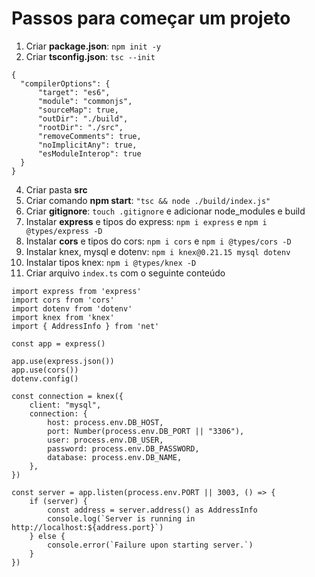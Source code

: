 # Passos para começar um projeto

1) Criar **package.json**: `npm init -y`
2) Criar **tsconfig.json**: `tsc --init`

```
{
  "compilerOptions": {
      "target": "es6",
      "module": "commonjs",
      "sourceMap": true,
      "outDir": "./build",
      "rootDir": "./src",
      "removeComments": true,
      "noImplicitAny": true,
      "esModuleInterop": true
  }
}
```

 4) Criar pasta **src**
 5) Criar comando **npm start**: `"tsc && node ./build/index.js"`
 6) Criar **gitignore**: `touch .gitignore` e adicionar node_modules e build
 7) Instalar **express** e tipos do express: `npm i express` e `npm i @types/express -D`
 8) Instalar **cors** e tipos do cors: `npm i cors` e `npm i @types/cors -D`
 9) Instalar knex, mysql e dotenv: `npm i knex@0.21.15 mysql dotenv`
 10) Instalar tipos knex: `npm i @types/knex -D`
 11) Criar arquivo `index.ts` com o seguinte conteúdo

```
import express from 'express'
import cors from 'cors'
import dotenv from 'dotenv'
import knex from 'knex'
import { AddressInfo } from 'net'

const app = express()

app.use(express.json())
app.use(cors())
dotenv.config()

const connection = knex({
    client: "mysql",
    connection: {
        host: process.env.DB_HOST,
        port: Number(process.env.DB_PORT || "3306"),
        user: process.env.DB_USER,
        password: process.env.DB_PASSWORD,
        database: process.env.DB_NAME,
    },
})

const server = app.listen(process.env.PORT || 3003, () => {
    if (server) {
        const address = server.address() as AddressInfo
        console.log(`Server is running in http://localhost:${address.port}`)
    } else {
        console.error(`Failure upon starting server.`)
    }
})
```
